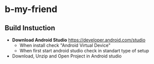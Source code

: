 # b-my-friend

## Build Instuction
- **Download Android Studio** https://developer.android.com/studio
  - When install check "Android Virtual Device"
  - When first start android studio check in standart type of setup
- Download, Unzip and Open Project in Android studio
